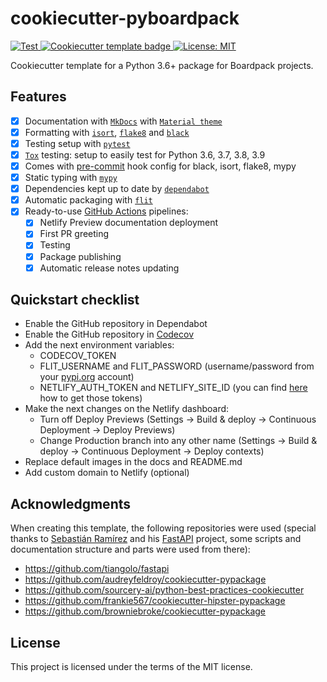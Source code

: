 # cookiecutter-pyboardpack

<a href="https://github.com/boardpack/cookiecutter-pyboardpack/actions?query=workflow%3ATest">
  <img src="https://github.com/boardpack/cookiecutter-pyboardpack/workflows/Test/badge.svg" alt="Test">
</a>
<a href="https://github.com/cookiecutter/cookiecutter">
  <img src="https://img.shields.io/badge/cookiecutter-template-D4AA00.svg?style=flat-square&logo=cookiecutter" alt="Cookiecutter template badge">
</a>
<a href="https://opensource.org/licenses/MIT">
  <img src="https://img.shields.io/badge/License-MIT-blue.svg" alt="License: MIT">
</a>

Cookiecutter template for a Python 3.6+ package for Boardpack projects.

## Features

- [X] Documentation with [`MkDocs`](https://github.com/mkdocs/mkdocs) with [`Material theme`](https://github.com/squidfunk/mkdocs-material)
- [X] Formatting with [`isort`](https://github.com/timothycrosley/isort), [`flake8`](https://github.com/PyCQA/flake8) and [`black`](https://github.com/psf/black)
- [X] Testing setup with [`pytest`](https://github.com/pytest-dev/pytest)
- [X] [`Tox`](https://github.com/tox-dev/tox) testing: setup to easily test for Python 3.6, 3.7, 3.8, 3.9
- [X] Comes with [pre-commit](https://pre-commit.com/) hook config for black, isort, flake8, mypy
- [X] Static typing with [`mypy`](http://mypy-lang.org/)
- [X] Dependencies kept up to date by [`dependabot`](https://docs.github.com/en/code-security/supply-chain-security/keeping-your-dependencies-updated-automatically)
- [X] Automatic packaging with [`flit`](https://github.com/takluyver/flit)
- [X] Ready-to-use [GitHub Actions](https://help.github.com/en/actions/automating-your-workflow-with-github-actions) pipelines:
    - [X] Netlify Preview documentation deployment
    - [X] First PR greeting
    - [X] Testing
    - [X] Package publishing
    - [X] Automatic release notes updating

## Quickstart checklist

* Enable the GitHub repository in Dependabot
* Enable the GitHub repository in [Codecov](https://codecov.io/gh)
* Add the next environment variables:
    * CODECOV_TOKEN
    * FLIT_USERNAME and FLIT_PASSWORD (username/password from your [pypi.org](https://pypi.org/) account)
    * NETLIFY_AUTH_TOKEN and NETLIFY_SITE_ID (you can find [here](https://github.com/marketplace/actions/netlify-actions#required-inputs-and-env) how to get those tokens)
* Make the next changes on the Netlify dashboard:
    * Turn off Deploy Previews (Settings -> Build & deploy -> Continuous Deployment -> Deploy Previews)
    * Change Production branch into any other name (Settings -> Build & deploy -> Continuous Deployment -> Deploy contexts)
* Replace default images in the docs and README.md
* Add custom domain to Netlify (optional)

## Acknowledgments

When creating this template, the following repositories were used (special thanks to [Sebastián Ramírez](https://github.com/tiangolo) and his [FastAPI](https://github.com/tiangolo/fastapi) project,  some scripts and documentation structure and parts were used from there):

- https://github.com/tiangolo/fastapi
- https://github.com/audreyfeldroy/cookiecutter-pypackage
- https://github.com/sourcery-ai/python-best-practices-cookiecutter
- https://github.com/frankie567/cookiecutter-hipster-pypackage
- https://github.com/browniebroke/cookiecutter-pypackage

## License

This project is licensed under the terms of the MIT license.
